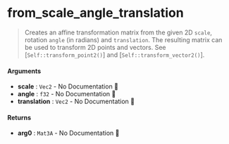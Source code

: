 # from\_scale\_angle\_translation

>  Creates an affine transformation matrix from the given 2D `scale`, rotation `angle` (in
>  radians) and `translation`.
>  The resulting matrix can be used to transform 2D points and vectors. See
>  [`Self::transform_point2()`] and [`Self::transform_vector2()`].

#### Arguments

- **scale** : `Vec2` \- No Documentation 🚧
- **angle** : `f32` \- No Documentation 🚧
- **translation** : `Vec2` \- No Documentation 🚧

#### Returns

- **arg0** : `Mat3A` \- No Documentation 🚧